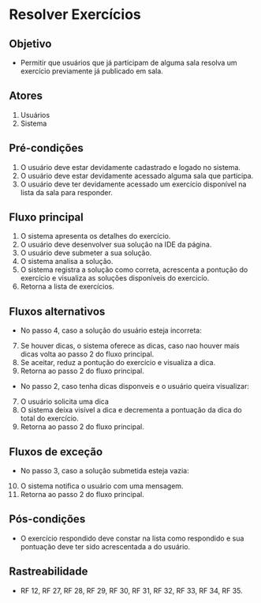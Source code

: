 # Resolver Exercícios

## Objetivo
* Permitir que usuários que já participam de alguma sala resolva um exercício previamente já publicado em sala.

## Atores
1. Usuários
2. Sistema

## Pré-condições
1. O usuário deve estar devidamente cadastrado e logado no sistema.
2. O usuário deve estar devidamente acessado alguma sala que participa.
3. O usuário deve ter devidamente acessado um exercício disponível na lista da sala para responder.

## Fluxo principal
1. O sistema apresenta os detalhes do exercício.
2. O usuário deve desenvolver sua solução na IDE da página.
3. O usuário deve submeter a sua solução.
4. O sistema analisa a solução.
5. O sistema registra a solução como correta, acrescenta a pontução do exercício e visualiza as soluções disponíveis do exercicío.
6. Retorna a lista de exercícios.

## Fluxos alternativos
* No passo 4, caso a solução do usuário esteja incorreta:
7. Se houver dicas, o sistema oferece as dicas, caso nao houver mais dicas volta ao passo 2 do fluxo principal.
8. Se aceitar, reduz a pontução do exercício e visualiza a dica.
9. Retorna ao passo 2 do fluxo principal.

* No passo 2, caso tenha dicas disponveis e o usuário queira visualizar:
7. O usuário solicita uma dica
8. O sistema deixa visível a dica e decrementa a pontuação da dica do total do exercício.
9. Retorna ao passo 2 do fluxo principal.

## Fluxos de exceção

* No passo 3, caso a solução submetida esteja vazia:
10. O sistema notifica o usuário com uma mensagem.
11. Retorna ao passo 2 do fluxo principal.

## Pós-condições
* O exercício respondido deve constar na lista como respondido e sua pontuação deve ter sido acrescentada a do usuário.

## Rastreabilidade
* RF 12, RF 27, RF 28, RF 29, RF 30, RF 31, RF 32, RF 33, RF 34, RF 35.
